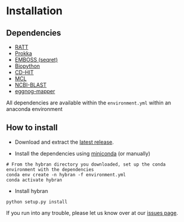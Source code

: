 # Installation

## Dependencies
* [RATT](http://ratt.sourceforge.net/)
* [Prokka](https://github.com/tseemann/prokka)
* [EMBOSS (seqret)](http://emboss.sourceforge.net/download/)
* [Biopython](https://biopython.org/wiki/Download)
* [CD-HIT](https://github.com/weizhongli/cdhit)
* [MCL](https://github.com/JohannesBuchner/mcl)
* [NCBI-BLAST](ftp://ftp.ncbi.nlm.nih.gov/blast/executables/blast+/LATEST/)
* [eggnog-mapper](https://github.com/eggnogdb/eggnog-mapper)

All dependencies are available within the `environment.yml` within an anaconda environment

## How to install

* Download and extract the [latest release](https://gitlab.com/LPCDRP/hybran/-/releases/permalink/latest).

* Install the dependencies using [miniconda](https://docs.conda.io/en/latest/miniconda.html#installing) (or manually)
```
# From the hybran directory you downloaded, set up the conda environment with the dependencies
conda env create -n hybran -f environment.yml
conda activate hybran
```

* Install hybran
```
python setup.py install
```

If you run into any trouble, please let us know over at our [issues page](https://gitlab.com/LPCDRP/hybran/-/issues).
